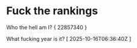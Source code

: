# Fuck the rankings

Who the hell am I?
{ 22857340 }

What fucking year is it?
[ 2025-10-16T06:36:40Z ]
